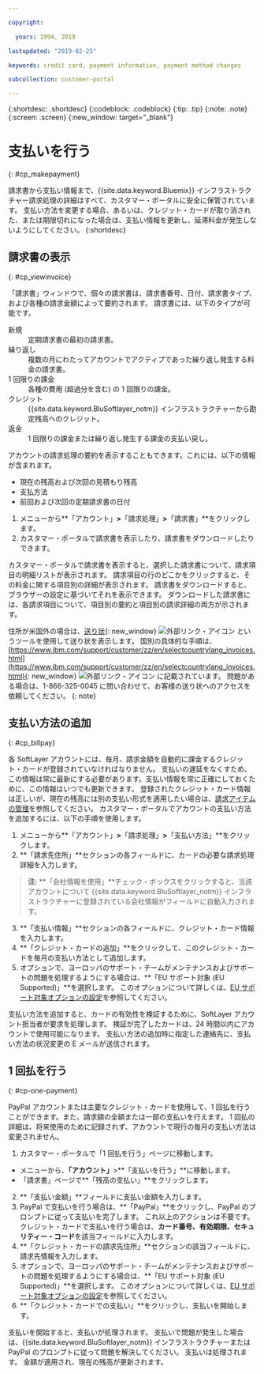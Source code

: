 ```yaml
---

copyright:

  years: 1994, 2019

lastupdated: "2019-02-25"

keywords: credit card, payment information, payment method changes

subcollection: customer-portal

---
```


{:shortdesc: .shortdesc}
{:codeblock: .codeblock}
{:tip: .tip}
{:note: .note}
{:screen: .screen}
{:new_window: target="_blank"}


# 支払いを行う
{: #cp_makepayment}

請求書から支払い情報まで、{{site.data.keyword.Bluemix}} インフラストラクチャー請求処理の詳細はすべて、カスタマー・ポータルに安全に保管されています。 支払い方法を変更する場合、あるいは、クレジット・カードが取り消された、または期限切れになった場合は、支払い情報を更新し、延滞料金が発生しないようにしてください。
{:shortdesc}

## 請求書の表示
{: #cp_viewinvoice}

「請求書」ウィンドウで、個々の請求書は、請求書番号、日付、請求書タイプ、および各種の請求金額によって要約されます。 請求書には、以下のタイプが可能です。

<dl>
<dt>新規</dt>
<dd>定期請求書の最初の請求書。</dd>
<dt>繰り返し</dt>
<dd>複数の月にわたってアカウントでアクティブであった繰り返し発生する料金の請求書。</dd>
<dt>1 回限りの課金</dt>
<dd>各種の費用 (超過分を含む) の 1 回限りの課金。</dd>
<dt>クレジット</dt>
<dd>{{site.data.keyword.BluSoftlayer_notm}} インフラストラクチャーから勘定残高へのクレジット。</dd>
<dt>返金</dt>
<dd>1 回限りの課金または繰り返し発生する課金の支払い戻し。</dd>
</dl>

アカウントの請求処理の要約を表示することもできます。これには、以下の情報が含まれます。
  * 現在の残高および次回の見積もり残高
  * 支払方法
  * 前回および次回の定期請求書の日付

1. メニューから**「アカウント」**>**「請求処理」**>**「請求書」**をクリックします。
2. カスタマー・ポータルで請求書を表示したり、請求書をダウンロードしたりできます。

カスタマー・ポータルで請求書を表示すると、選択した請求書について、請求項目の明細リストが表示されます。 請求項目の行のどこかをクリックすると、その料金に関する項目別の詳細が表示されます。 請求書をダウンロードすると、ブラウザーの設定に基づいてそれを表示できます。 ダウンロードした請求書には、各請求項目について、項目別の要約と項目別の請求詳細の両方が示されます。

住所が米国外の場合は、[送り状](http://www.ibm.com/support/customer/invoices){: new_window} ![外部リンク・アイコン](../icons/launch-glyph.svg "外部リンク・アイコン") というツールを使用して送り状を表示します。 国別の具体的な手順は、[https://www.ibm.com/support/customer/zz/en/selectcountrylang_invoices.html](https://www.ibm.com/support/customer/zz/en/selectcountrylang_invoices.html){: new_window} ![外部リンク・アイコン](../icons/launch-glyph.svg "外部リンク・アイコン") に記載されています。 問題がある場合は、1-866-325-0045 に問い合わせて、お客様の送り状へのアクセスを依頼してください。
{: note}

## 支払い方法の追加
{: #cp_billpay}

各 SoftLayer アカウントには、毎月、請求金額を自動的に課金するクレジット・カードが登録されていなければなりません。 支払いの遅延をなくすため、この情報は常に最新にする必要があります。支払い情報を常に正確にしておくために、この情報はいつでも更新できます。 登録されたクレジット・カード情報は正しいが、現在の残高には別の支払い形式を適用したい場合は、[請求アイテムの管理](/docs/customer-portal?topic=customer-portal-manage-billing#manage-billing)を参照してください。 カスタマー・ポータルでアカウントの支払い方法を追加するには、以下の手順を使用します。

1. メニューから**「アカウント」**>**「請求処理」**>**「支払い方法」**をクリックします。
2. **「請求先住所」**セクションの各フィールドに、カードの必要な請求処理詳細を入力します。
> **注:** **「会社情報を使用」**チェック・ボックスをクリックすると、当該アカウントについて {{site.data.keyword.BluSoftlayer_notm}} インフラストラクチャーに登録されている会社情報がフィールドに自動入力されます。
3. **「支払い情報」**セクションの各フィールドに、クレジット・カード情報を入力します。
4. **「クレジット・カードの追加」**をクリックして、このクレジット・カードを毎月の支払い方法として追加します。
5. オプションで、ヨーロッパのサポート・チームがメンテナンスおよびサポートの問題を処理するようにする場合は、**「EU サポート対象 (EU Supported)」**を選択します。  このオプションについて詳しくは、[EU サポート対象オプションの設定](/docs/customer-portal?topic=customer-portal-cp_seteusupported#cp_seteusupported)を参照してください。

支払い方法を追加すると、カードの有効性を検証するために、SoftLayer アカウント担当者が要求を処理します。 検証が完了したカードは、24 時間以内にアカウントで使用可能になります。 支払い方法の追加時に指定した連絡先に、支払い方法の状況変更の E メールが送信されます。

## 1 回払を行う
{: #cp-one-payment}

PayPal アカウントまたは主要なクレジット・カードを使用して、1 回払を行うことができます。また、請求額の全額または一部の支払いを行えます。 1 回払の詳細は、将来使用のために記録されず、アカウントで現行の毎月の支払い方法は変更されません。

1. カスタマー・ポータルで「1 回払を行う」ページに移動します。
 * メニューから、**「アカウント」**>**「支払いを行う」**に移動します。
 * 「請求書」ページで**「残高の支払い」**をクリックします。
2. **「支払い金額」**フィールドに支払い金額を入力します。
3. PayPal で支払いを行う場合は、**「PayPal」**をクリックし、PayPal のプロンプトに従って支払いを完了します。 これ以上のアクションは不要です。 クレジット・カードで支払いを行う場合は、**カード番号、有効期限、セキュリティー・コード**を該当フィールドに入力します。
4. **「クレジット・カードの請求先住所」**セクションの該当フィールドに、請求先情報を入力します。
5. オプションで、ヨーロッパのサポート・チームがメンテナンスおよびサポートの問題を処理するようにする場合は、**「EU サポート対象 (EU Supported)」**を選択します。  このオプションについて詳しくは、[EU サポート対象オプションの設定](/docs/customer-portal?topic=customer-portal-cp_seteusupported#cp_seteusupported)を参照してください。
6. **「クレジット・カードでの支払い」**をクリックし、支払いを開始します。

支払いを開始すると、支払いが処理されます。 支払いで問題が発生した場合は、{{site.data.keyword.BluSoftlayer_notm}} インフラストラクチャーまたは PayPal のプロンプトに従って問題を解決してください。 支払いは処理されます。 金額が適用され、現在の残高が更新されます。
